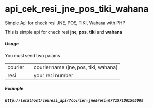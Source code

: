 # api_cek_resi_jne_pos_tiki_wahana
Simple Api for check resi JNE, POS, TIKI, Wahana with PHP

This is simple api for check resi <b>jne</b>, <b>pos</b>, <b>tiki</b> and <b>wahana</b>

<h5>Usage</h5>
You must send two params 
<table>
    <tr>
        <td>courier<td>
        <td>courier name (jne, pos, tiki, wahana)</td>
    </tr>
    <tr>
        <td>resi<td>
        <td>your resi number</td>
    </tr>
</table>

<h5>Example<h5>
<code>http://localhost/cekresi_api/?courier=jne&resi=0771971801505008</code>